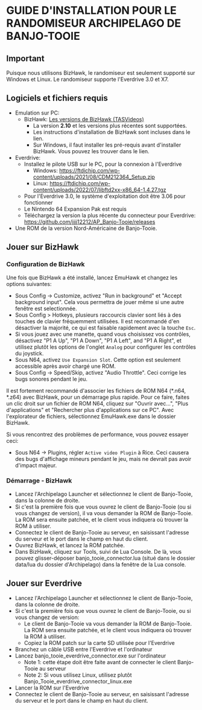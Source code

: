 
# GUIDE D'INSTALLATION POUR LE RANDOMISEUR ARCHIPELAGO DE BANJO-TOOIE

## Important

Puisque nous utilisons BizHawk, le randomiseur est seulement supporté sur Windows et Linux.
Le randomiseur supporte l'Everdrive 3.0 et X7.

## Logiciels et fichiers requis

-   Emulation sur PC:
    -   BizHawk:  [Les versions de BizHawk (TASVideos)](https://tasvideos.org/BizHawk/ReleaseHistory)
        -   La version <b>2.10</b> et les versions plus récentes sont supportées.
        -   Les instructions d'installation de BizHawk sont incluses dans le lien.
        -   Sur Windows, il faut installer les pré-requis avant d'installer BizHawk. Vous pouvez les trouver dans le lien.
-   Everdrive:
    - Installez le pilote USB sur le PC, pour la connexion à l'Everdrive
        - Windows: https://ftdichip.com/wp-content/uploads/2021/08/CDM212364_Setup.zip
        - Linux: https://ftdichip.com/wp-content/uploads/2022/07/libftd2xx-x86_64-1.4.27.tgz
    - Pour l'Everdrive 3.0, le système d'exploitation doit être 3.06 pour fonctionner
    - Le Nintendo 64 Expansion Pak est requis
    -   Téléchargez la version la plus récente du connecteur pour Everdrive: https://github.com/jjjj12212/AP_Banjo-Tooie/releases
-   Une ROM de la version Nord-Américaine de Banjo-Tooie.

## Jouer sur BizHawk
### Configuration de BizHawk

Une fois que BizHawk a été installé, lancez EmuHawk et changez les options suivantes:
-   Sous Config -> Customize, activez "Run in background" et "Accept background input". Cela vous permettra de jouer même si une autre fenêtre est selectionnée.
-   Sous Config > Hotkeys, plusieurs raccourcis clavier sont liés à des touches de clavier fréquemment utilisées. Il est recommandé d'en désactiver la majorité, ce qui est faisable rapidement avec la touche `Esc`.
-   Si vous jouez avec une manette, quand vous choisissez vos contrôles, désactivez "P1 A Up", "P1 A Down", "P1 A Left", and "P1 A Right", et utilisez plutôt les options de l'onglet `Analog` pour configurer les contrôles du joystick.
-   Sous N64, activez `Use Expansion Slot`. Cette option est seulement accessible après avoir chargé une ROM.
-   Sous Config -> Speed/Skip, activez "Audio Throttle". Ceci corrige les bugs sonores pendant le jeu.

Il est fortement recommandé d'associer les fichiers de ROM N64 (*.n64, *.z64) avec BizHawk, pour un démarrage plus rapide. Pour ce faire, faites un clic droit sur un fichier de ROM N64, cliquez sur "Ouvrir avec...", "Plus d'applications" et "Rechercher plus d'applications sur ce PC". Avec l'explorateur de fichiers, sélectionnez EmuHawk.exe dans le dossier BizHawk.

Si vous rencontrez des problèmes de performance, vous pouvez essayer ceci:
- Sous N64 -> Plugins, régler `Active video Plugin` à Rice.
Ceci causera des bugs d'affichage mineurs pendant le jeu, mais ne devrait pas avoir d'impact majeur.

### Démarrage - BizHawk

- Lancez l'Archipelago Launcher et sélectionnez le client de Banjo-Tooie, dans la colonne de droite.
- Si c'est la première fois que vous ouvrez le client de Banjo-Tooie (ou si vous changez de version), il va vous demander la ROM de Banjo-Tooie. La ROM sera ensuite patchée, et le client vous indiquera où trouver la ROM à utiliser.
- Connectez le client de Banjo-Tooie au serveur, en saisissant l'adresse du serveur et le port dans le champ en haut du client.
- Ouvrez BizHawk, et lancez la ROM patchée.
- Dans BizHawk, cliquez sur Tools, suivi de Lua Console. De là, vous pouvez glisser-déposer banjo_tooie_connector.lua (situé dans le dossier data/lua du dossier d'Archipelago) dans la fenêtre de la Lua console.

## Jouer sur Everdrive
- Lancez l'Archipelago Launcher et sélectionnez le client de Banjo-Tooie, dans la colonne de droite.
- Si c'est la première fois que vous ouvrez le client de Banjo-Tooie, ou si vous changez de version:
  - Le client de Banjo-Tooie va vous demander la ROM de Banjo-Tooie. La ROM sera ensuite patchée, et le client vous indiquera où trouver la ROM à utiliser.
  - Copiez la ROM patch sur la carte SD utilisée pour l'Everdrive
- Branchez un câble USB entre l'Everdrive et l'ordinateur
- Lancez banjo_tooie_everdrive_connector.exe sur l'ordinateur
  - Note 1: cette étape doit être faite avant de connecter le client Banjo-Tooie au serveur
  - Note 2: Si vous utilisez Linux, utilisez plutôt Banjo_Tooie_everdrive_connector_linux.exe
- Lancer la ROM sur l'Everdrive
- Connectez le client de Banjo-Tooie au serveur, en saisissant l'adresse du serveur et le port dans le champ en haut du client.
